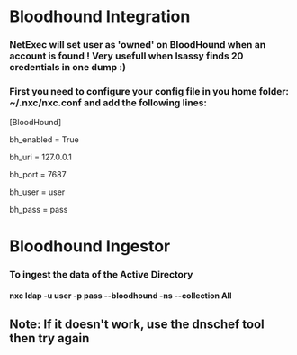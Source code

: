 # Bloodhound Integration

### NetExec will set user as 'owned' on BloodHound when an account is found ! Very usefull when lsassy finds 20 credentials in one dump :)

### First you need to configure your config file in you home folder: ~/.nxc/nxc.conf and add the following lines:

[BloodHound]

bh_enabled = True

bh_uri = 127.0.0.1

bh_port = 7687

bh_user = user

bh_pass = pass

# Bloodhound Ingestor

### To ingest the data of the Active Directory

#### nxc ldap <ip> -u user -p pass --bloodhound -ns <ns-ip> --collection All 

## Note: If it doesn't work, use the dnschef tool then try again
